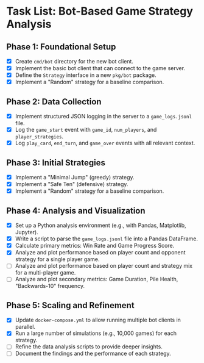 # Task List: Bot-Based Game Strategy Analysis

## Phase 1: Foundational Setup

- [x] Create `cmd/bot` directory for the new bot client.
- [x] Implement the basic bot client that can connect to the game server.
- [x] Define the `Strategy` interface in a new `pkg/bot` package.
- [x] Implement a "Random" strategy for a baseline comparison.

## Phase 2: Data Collection

- [x] Implement structured JSON logging in the server to a `game_logs.jsonl` file.
- [x] Log the `game_start` event with `game_id`, `num_players`, and `player_strategies`.
- [x] Log `play_card`, `end_turn`, and `game_over` events with all relevant context.

## Phase 3: Initial Strategies

- [x] Implement a "Minimal Jump" (greedy) strategy.
- [x] Implement a "Safe Ten" (defensive) strategy.
- [x] Implement a "Random" strategy for a baseline comparison.

## Phase 4: Analysis and Visualization

- [x] Set up a Python analysis environment (e.g., with Pandas, Matplotlib, Jupyter).
- [x] Write a script to parse the `game_logs.jsonl` file into a Pandas DataFrame.
- [x] Calculate primary metrics: Win Rate and Game Progress Score.
- [x] Analyze and plot performance based on player count and opponent strategy for a single player game.
- [ ] Analyze and plot performance based on player count and strategy mix for a multi-player game.
- [ ] Analyze and plot secondary metrics: Game Duration, Pile Health, "Backwards-10" frequency.

## Phase 5: Scaling and Refinement

- [x] Update `docker-compose.yml` to allow running multiple bot clients in parallel.
- [x] Run a large number of simulations (e.g., 10,000 games) for each strategy.
- [ ] Refine the data analysis scripts to provide deeper insights.
- [ ] Document the findings and the performance of each strategy.
